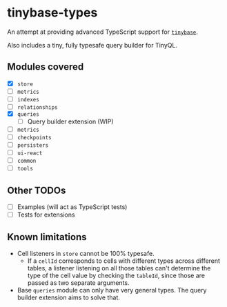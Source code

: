 # tinybase-types
An attempt at providing advanced TypeScript support for [`tinybase`](https://github.com/tinyplex/tinybase).

Also includes a tiny, fully typesafe query builder for TinyQL.

## Modules covered
- [x] `store`
- [ ] `metrics`
- [ ] `indexes`  
- [ ] `relationships`
- [x] `queries`
  - [ ] Query builder extension (WIP)
- [ ] `metrics`
- [ ] `checkpoints`
- [ ] `persisters`
- [ ] `ui-react`
- [ ] `common`
- [ ] `tools`

## Other TODOs
- [ ] Examples (will act as TypeScript tests)
- [ ] Tests for extensions

## Known limitations
- Cell listeners in `store` cannot be 100% typesafe.
  - If a `cellId` corresponds to cells with different types across different tables, a listener listening on all those tables can't determine the type of the cell value by checking the `tableId`, since those are passed as two separate arguments.
- Base `queries` module can only have very general types. The query builder extension aims to solve that.